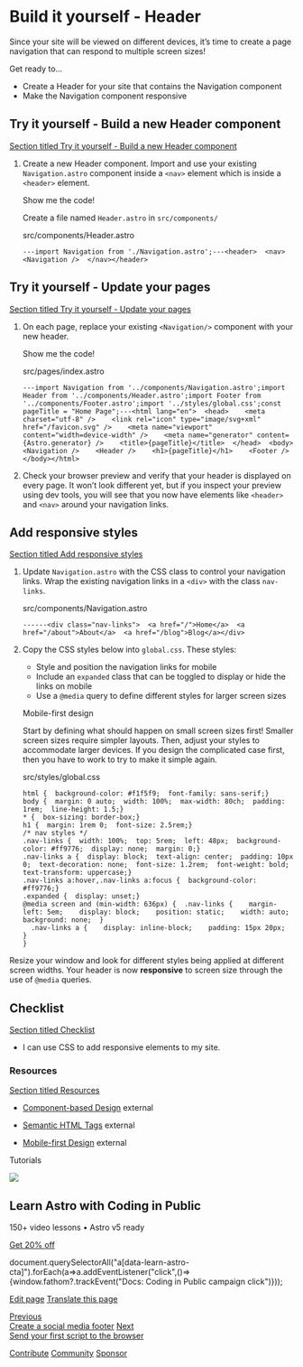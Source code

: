 Build it yourself - Header
==========================

Since your site will be viewed on different devices, it’s time to create a page navigation that can respond to multiple screen sizes!

Get ready to…

*   Create a Header for your site that contains the Navigation component
*   Make the Navigation component responsive

Try it yourself - Build a new Header component
----------------------------------------------

[Section titled Try it yourself - Build a new Header component](#try-it-yourself---build-a-new-header-component)

1.  Create a new Header component. Import and use your existing `Navigation.astro` component inside a `<nav>` element which is inside a `<header>` element.
    
    Show me the code!
    
    Create a file named `Header.astro` in `src/components/`
    
    src/components/Header.astro
    
        ---import Navigation from './Navigation.astro';---<header>  <nav>    <Navigation />  </nav></header>
    

Try it yourself - Update your pages
-----------------------------------

[Section titled Try it yourself - Update your pages](#try-it-yourself---update-your-pages)

1.  On each page, replace your existing `<Navigation/>` component with your new header.
    
    Show me the code!
    
    src/pages/index.astro
    
        ---import Navigation from '../components/Navigation.astro';import Header from '../components/Header.astro';import Footer from '../components/Footer.astro';import '../styles/global.css';const pageTitle = "Home Page";---<html lang="en">  <head>    <meta charset="utf-8" />    <link rel="icon" type="image/svg+xml" href="/favicon.svg" />    <meta name="viewport" content="width=device-width" />    <meta name="generator" content={Astro.generator} />    <title>{pageTitle}</title>  </head>  <body>    <Navigation />    <Header />    <h1>{pageTitle}</h1>    <Footer />  </body></html>
    
2.  Check your browser preview and verify that your header is displayed on every page. It won’t look different yet, but if you inspect your preview using dev tools, you will see that you now have elements like `<header>` and `<nav>` around your navigation links.
    

Add responsive styles
---------------------

[Section titled Add responsive styles](#add-responsive-styles)

1.  Update `Navigation.astro` with the CSS class to control your navigation links. Wrap the existing navigation links in a `<div>` with the class `nav-links`.
    
    src/components/Navigation.astro
    
        ------<div class="nav-links">  <a href="/">Home</a>  <a href="/about">About</a>  <a href="/blog">Blog</a></div>
    
2.  Copy the CSS styles below into `global.css`. These styles:
    
    *   Style and position the navigation links for mobile
    *   Include an `expanded` class that can be toggled to display or hide the links on mobile
    *   Use a `@media` query to define different styles for larger screen sizes
    
    Mobile-first design
    
    Start by defining what should happen on small screen sizes first! Smaller screen sizes require simpler layouts. Then, adjust your styles to accommodate larger devices. If you design the complicated case first, then you have to work to try to make it simple again.
    
    src/styles/global.css
    
        html {  background-color: #f1f5f9;  font-family: sans-serif;}
        body {  margin: 0 auto;  width: 100%;  max-width: 80ch;  padding: 1rem;  line-height: 1.5;}
        * {  box-sizing: border-box;}
        h1 {  margin: 1rem 0;  font-size: 2.5rem;}
        /* nav styles */
        .nav-links {  width: 100%;  top: 5rem;  left: 48px;  background-color: #ff9776;  display: none;  margin: 0;}
        .nav-links a {  display: block;  text-align: center;  padding: 10px 0;  text-decoration: none;  font-size: 1.2rem;  font-weight: bold;  text-transform: uppercase;}
        .nav-links a:hover,.nav-links a:focus {  background-color: #ff9776;}
        .expanded {  display: unset;}
        @media screen and (min-width: 636px) {  .nav-links {    margin-left: 5em;    display: block;    position: static;    width: auto;    background: none;  }
          .nav-links a {    display: inline-block;    padding: 15px 20px;  }
        }
    

Resize your window and look for different styles being applied at different screen widths. Your header is now **responsive** to screen size through the use of `@media` queries.

Checklist
---------

[Section titled Checklist](#checklist)

 *    I can use CSS to add responsive elements to my site.

### Resources

[Section titled Resources](#resources)

*   [Component-based Design](https://www.droptica.com/blog/component-based-design/) external
    
*   [Semantic HTML Tags](https://www.dofactory.com/html/semantics) external
    
*   [Mobile-first Design](https://www.mobileapps.com/blog/mobile-first-design) external
    

Tutorials

![](/_astro/CodingInPublic.DpaYu7Qd_5sx41.webp)

Learn Astro with **Coding in Public**
-------------------------------------

150+ video lessons • Astro v5 ready

[Get 20% off](https://learnastro.dev?code=ASTRO_PROMO)

document.querySelectorAll("a\[data-learn-astro-cta\]").forEach(a=>a.addEventListener("click",()=>{window.fathom?.trackEvent("Docs: Coding in Public campaign click")}));

[Edit page](https://github.com/withastro/docs/edit/main/src/content/docs/en/tutorial/3-components/3.mdx) [Translate this page](https://contribute.docs.astro.build/guides/i18n/)

[Previous  
Create a social media footer](/en/tutorial/3-components/2/) [Next  
Send your first script to the browser](/en/tutorial/3-components/4/)

[Contribute](/en/contribute/) [Community](https://astro.build/chat) [Sponsor](https://opencollective.com/astrodotbuild)


